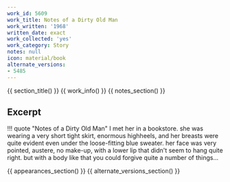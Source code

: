 ```yaml
---
work_id: 5609
work_title: Notes of a Dirty Old Man
work_written: '1968'
written_date: exact
work_collected: 'yes'
work_category: Story
notes: null
icon: material/book
alternate_versions:
- 5485
---
```


{{ section_title() }}
{{ work_info() }}
{{ notes_section() }}
## Excerpt
!!! quote "Notes of a Dirty Old Man"
    I met her in a bookstore. she was wearing a very short tight skirt, enormous highheels, and her breasts were quite evident even under the loose-fitting blue sweater. her face was very pointed, austere, no make-up, with a lower lip that didn't seem to hang quite right. but with a body like that you could forgive quite a number of things...

{{ appearances_section() }}
{{ alternate_versions_section() }}